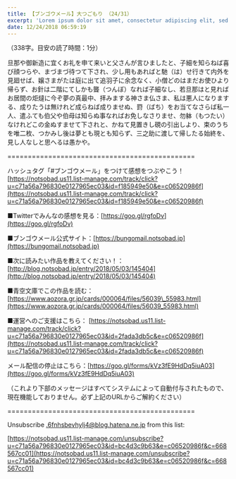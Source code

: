 ```yaml
---
title: 【ブンゴウメール】大つごもり （24/31）
excerpt: 'Lorem ipsum dolor sit amet, consectetur adipiscing elit, sed do eiusmod tempor incididunt ut labore et dolore magna aliqua. Praesent elementum facilisis leo vel fringilla est ullamcorper eget. At imperdiet dui accumsan sit amet nulla facilisi morbi tempus.'
date: 12/24/2018 06:59:19
---
```


（338字。目安の読了時間：1分）

旦那や御新造に宜くお礼を申て来いと父さんが言ひましたと、子細を知らねば喜び顔つらや、まづまづ待つて下され、少し用もあればと馳（は）せ行きて内外を見廻せば、嬢さまがたは庭に出て追羽子に余念なく、小僧どのはまだお使ひより帰らず、お針は二階にてしかも聾（つんぼ）なれば子細なし、若旦那はと見ればお居間の炬燵に今ぞ夢の真最中、拝みまする神さま仏さま、私は悪人になりまする、成りたうは無けれど成らねば成りませぬ、罸（ばち）をお当てなさらば私一人、遣ふても伯父や伯母は知らぬ事なればお免しなさりませ、勿躰（もつたい）なけれどこの金ぬすませて下されと、かねて見置きし硯の引出しより、束のうちを唯二枚、つかみし後は夢とも現とも知らず、三之助に渡して帰したる始終を、見し人なしと思へるは愚かや。

\==============================================

ハッシュタグ「#ブンゴウメール」をつけて感想をつぶやこう！ [https://notsobad.us11.list-manage.com/track/click?u=c71a56a796830e0127965ec03&id=f185949e50&e=c06520986f](https://notsobad.us11.list-manage.com/track/click?u=c71a56a796830e0127965ec03&id=f185949e50&e=c06520986f)

■Twitterでみんなの感想を見る：[https://goo.gl/rgfoDv](https://goo.gl/rgfoDv)

■ブンゴウメール公式サイト：[https://bungomail.notsobad.jp](https://bungomail.notsobad.jp)

■次に読みたい作品を教えてください！：[http://blog.notsobad.jp/entry/2018/05/03/145404](http://blog.notsobad.jp/entry/2018/05/03/145404)

■青空文庫でこの作品を読む：[https://www.aozora.gr.jp/cards/000064/files/56039\_55983.html](https://www.aozora.gr.jp/cards/000064/files/56039_55983.html)

■運営へのご支援はこちら： [https://notsobad.us11.list-manage.com/track/click?u=c71a56a796830e0127965ec03&id=2fada3db5c&e=c06520986f](https://notsobad.us11.list-manage.com/track/click?u=c71a56a796830e0127965ec03&id=2fada3db5c&e=c06520986f)

メール配信の停止はこちら：[https://goo.gl/forms/kVz3fE9HdDq5iuA03](https://goo.gl/forms/kVz3fE9HdDq5iuA03)

（これより下部のメッセージはすべてシステムによって自動付与されたもので、現在機能しておりません。必ず上記のURLからご解約ください）

\==============================================

Unsubscribe .6fnhsbevhylj4@blog.hatena.ne.jp from this list:

[https://notsobad.us11.list-manage.com/unsubscribe?u=c71a56a796830e0127965ec03&id=bc4d3c9b63&e=c06520986f&c=668567cc01](https://notsobad.us11.list-manage.com/unsubscribe?u=c71a56a796830e0127965ec03&id=bc4d3c9b63&e=c06520986f&c=668567cc01)